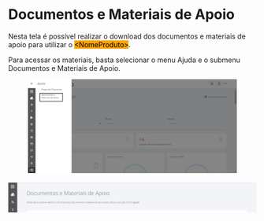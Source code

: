 # Documentos e Materiais de Apoio

Nesta tela é possível realizar o download dos documentos e materiais de apoio para utilizar o <mark style="background-color:orange;">\<NomeProduto></mark>.

Para acessar os materiais, basta selecionar o menu Ajuda e o submenu Documentos e Materiais de Apoio.

<figure><img src="../../.gitbook/assets/3 (2).png" alt=""><figcaption></figcaption></figure>

![](<../../.gitbook/assets/4 (1).png>)
